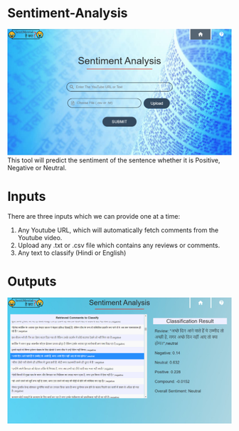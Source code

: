 # Sentiment-Analysis
![alt text](https://github.com/badboy3010/Sentimental-Analyser/blob/main/finalproject/Screenshot%20(860).png)
This tool will predict the sentiment of the sentence whether it is Positive, Negative or Neutral.

# Inputs
There are three inputs which we can provide one at a time:
1) Any Youtube URL, which will automatically fetch comments from the Youtube video.
2) Upload any .txt or .csv file which contains any reviews or comments.
3) Any text to classify (Hindi or English)

# Outputs
![alt text](https://github.com/badboy3010/Sentimental-Analyser/blob/main/finalproject/Screenshot%20(865).png)

